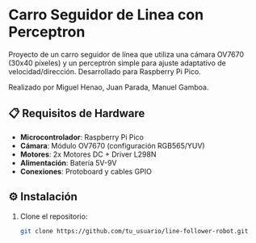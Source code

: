 # Carro Seguidor de Linea con Perceptron
Proyecto de un carro seguidor de línea que utiliza una cámara OV7670 (30x40 píxeles) y un perceptrón simple para ajuste adaptativo de velocidad/dirección. Desarrollado para Raspberry Pi Pico.

Realizado por Miguel Henao, Juan Parada, Manuel Gamboa.

## 📋 Requisitos de Hardware
- **Microcontrolador**: Raspberry Pi Pico
- **Cámara**: Módulo OV7670 (configuración RGB565/YUV)
- **Motores**: 2x Motores DC + Driver L298N
- **Alimentación**: Batería 5V-9V
- **Conexiones**: Protoboard y cables GPIO

## ⚙️ Instalación
1. Clone el repositorio:
   ```bash
   git clone https://github.com/tu_usuario/line-follower-robot.git
   ```
